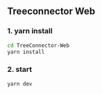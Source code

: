 ## Treeconnector Web

### 1. yarn install

```bash
cd TreeConnector-Web
yarn install
```

### 2. start


```bash
yarn dev
```
